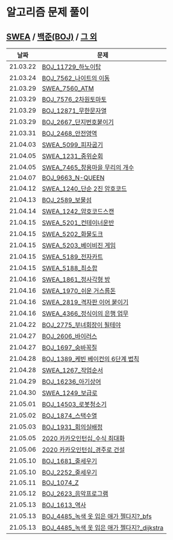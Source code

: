 # 알고리즘 문제 풀이 



## [SWEA](./SWEA/) / [백준(BOJ)](./BOJ/) / [그 외](./others/)



| 날짜     | 문제                                                         |
| -------- | ------------------------------------------------------------ |
| 21.03.22 | [BOJ_11729_하노이탑](./BOJ/BOJ_11729_하노이탑.py)            |
| 21.03.24 | [BOJ_7562_나이트의 이동](./BOJ/BOJ_7562_나이트의이동.py)     |
| 21.03.29 | [SWEA_7560_ATM](./SWEA/SWEA_7560_ATM.py)                     |
| 21.03.29 | [BOJ_7576_2차원토마토](./BOJ/BOJ_7576_2차원토마토.py)        |
| 21.03.29 | [BOJ_12871_무한문자열](./BOJ/BOJ_12871_무한문자열.py)        |
| 21.03.29 | [BOJ_2667_단지번호붙이기](./BOJ/BOJ_2667_단지번호붙이기.py)  |
| 21.03.31 | [BOJ_2468_안전영역](./BOJ/BOJ_2468_안전영역.py)              |
| 21.04.03 | [SWEA_5099_피자굽기](./SWEA/SWEA_5099_피자굽기.py)           |
| 21.04.05 | [SWEA_1231_중위순회](./SWEA/SWEA_1231_중위순회.py)           |
| 21.04.05 | [SWEA_7465_창용마을 무리의 개수](./SWEA/SWEA_7465_창용마을무리의개수.py) |
| 21.04.07 | [BOJ_9663_N-QUEEN](./BOJ/BOJ_9663_NQUEEN.py)                 |
| 21.04.12 | [SWEA_1240_단순 2진 암호코드](./SWEA/SWEA_1240_단순2진암호코드.py) |
| 21.04.13 | [BOJ_2589_보물섬](./BOJ/BOJ_2589_보물섬.py)                  |
| 21.04.14 | [SWEA_1242_암호코드스캔](./SWEA/SWEA_1242_암호코드스캔.py)   |
| 21.04.15 | [SWEA_5201_컨테이너운반](./SWEA/SWEA_5201_컨테이너운반.py)   |
| 21.04.15 | [SWEA_5202_화물도크](./SWEA/SWEA_5202_화물도크.py)           |
| 21.04.15 | [SWEA_5203_베이비진 게임](./SWEA/SWEA_5203_베이비진게임.py)  |
| 21.04.15 | [SWEA_5189_전자카트](./SWEA/SWEA_5189_전자카트.py)           |
| 21.04.15 | [SWEA_5188_최소합](./SWEA/SWEA_5188_최소합.py)               |
| 21.04.16 | [SWEA_1861_정사각형 방](./SWEA/SWEA_1861_정사각형방.py)      |
| 21.04.16 | [SWEA_1970_쉬운 거스름돈](./SWEA/SWEA_1970_쉬운거스름돈.py)  |
| 21.04.16 | [SWEA_2819_격자판 이어 붙이기](./SWEA/SWEA_2819_격자판이어붙이기.py) |
| 21.04.16 | [SWEA_4366_정식이의 은행 업무](./SWEA/SWEA_4366_정식이의은행업무.py) |
| 21.04.22 | [BOJ_2775_부녀회장이 될테야](./BOJ/BOJ_2775_부녀회장이될테야.py) |
| 21.04.27 | [BOJ_2606_바이러스](./BOJ/BOJ_2606_바이러스_다시해보기.py)   |
| 21.04.27 | [BOJ_1697_숨바꼭질](./BOJ/BOJ_1697_숨바꼭질.py)              |
| 21.04.28 | [BOJ_1389_케빈 베이컨의 6단계 법칙](./BOJ/BOJ_1389_케빈베이컨의6단계법칙.py) |
| 21.04.28 | [SWEA_1267_작업순서](./SWEA/SWEA_1267_작업순서.py)           |
| 21.04.29 | [BOJ_16236_아기상어](./BOJ/BOJ_16236_아기상어.py)            |
| 21.04.30 | [SWEA_1249_보급로](./SWEA/SWEA_1249_보급로.py)               |
| 21.05.01 | [BOJ_14503_로봇청소기](./BOJ/BOJ_14503_로봇청소기.py)        |
| 21.05.02 | [BOJ_1874_스택수열](./BOJ/BOJ_1874_스택수열.py)              |
| 21.05.03 | [BOJ_1931_회의실배정](./BOJ/BOJ_1931_회의실배정.py)          |
| 21.05.05 | [2020 카카오인턴십_수식 최대화](2020카카오인턴십_수식최대화.py) |
| 21.05.06 | [2020 카카오인턴십_경주로 건설](2020카카오인턴_경주로건설_bfs.py) |
| 21.05.10 | [BOJ_1681_줄세우기](./BOJ/BOJ_1681_줄세우기.py)              |
| 21.05.10 | [BOJ_2252_줄세우기](./BOJ/BOJ_2252_줄세우기.py)              |
| 21.05.11 | [BOJ_1074_Z](./BOJ/BOJ_1074_Z.py)                            |
| 21.05.12 | [BOJ_2623_음악프로그램](./BOJ/BOJ_2623_음악프로그램.py)      |
| 21.05.13 | [BOJ_1613_역사](./BOJ/BOJ_1613_역사.py)                      |
| 21.05.13 | [BOJ_4485\_녹색 옷 입은 애가 젤다지?\_bfs](./BOJ/BOJ_4485_녹색옷입은애가젤다지.py) |
| 21.05.13 | [BOJ_4485\_녹색 옷 입은 애가 젤다지?\_dijkstra](./BOJ/BOJ_4485_젤다_다익.py) |



